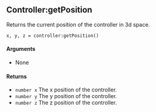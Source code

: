 Controller:getPosition
---

Returns the current position of the controller in 3d space.

    x, y, z = controller:getPosition()

#### Arguments

- None

#### Returns

- `number x` The x position of the controller.
- `number y` The y position of the controller.
- `number z` The z position of the controller.
